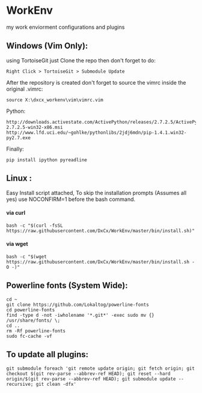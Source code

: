 WorkEnv
=======
my work enviorment configurations and plugins

Windows (Vim Only):
----------
using TortoiseGit just Clone the repo
then don't forget to do:
```shell
Right Click > TortoiseGit > Submodule Update
```

After the repository is created don't forget to
source the vimrc inside the original .vimrc:
```shell
source X:\dxcx_workenv\vim\vimrc.vim
```

Python:
```shell
http://downloads.activestate.com/ActivePython/releases/2.7.2.5/ActivePython-2.7.2.5-win32-x86.msi
http://www.lfd.uci.edu/~gohlke/pythonlibs/2jdj6mdn/pip-1.4.1.win32-py2.7.exe
```

Finally:
```shell
pip install ipython pyreadline
```

Linux :
----------
Easy Install script attached, To skip the installation prompts (Assumes all yes) use NOCONFIRM=1 before the bash command.
#### via curl

```shell
bash -c "$(curl -fsSL https://raw.githubusercontent.com/DxCx/WorkEnv/master/bin/install.sh)"
```

#### via wget

```shell
bash -c "$(wget https://raw.githubusercontent.com/DxCx/WorkEnv/master/bin/install.sh -O -)"
```

Powerline fonts (System Wide):
-----------------
```shell
cd ~
git clone https://github.com/Lokaltog/powerline-fonts
cd powerline-fonts
find -type d -not -iwholename '*.git*' -exec sudo mv {} /usr/share/fonts/ \;
cd ..
rm -Rf powerline-fonts
sudo fc-cache -vf
```

To update all plugins:
----------------
```shell
git submodule foreach 'git remote update origin; git fetch origin; git checkout $(git rev-parse --abbrev-ref HEAD); git reset --hard origin/$(git rev-parse --abbrev-ref HEAD); git submodule update --recursive; git clean -dfx'
```
